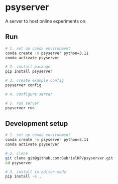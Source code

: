 # psyserver

A server to host online experiments on.

## Run

```sh
# 1. set up conda environment
conda create -n psyserver python=3.11
conda activate psyserver

# 2. install package
pip install psyserver

# 3. create example config
psyserver config

# 4. configure server

# 5. run server
psyserver run

```

## Development setup

```sh
# 1. set up conda environment
conda create -n psyserver python=3.11
conda activate psyserver

# 2. clone
git clone git@github.com:GabrielKP/psyserver.git
cd psyserver

# 3. install in editor mode
pip install -e .
```
